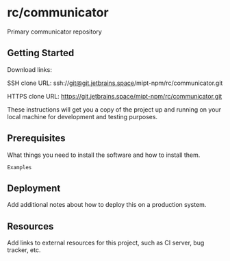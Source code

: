 # rc/communicator

Primary communicator repository

## Getting Started

Download links:

SSH clone URL: ssh://git@git.jetbrains.space/mipt-npm/rc/communicator.git

HTTPS clone URL: https://git.jetbrains.space/mipt-npm/rc/communicator.git



These instructions will get you a copy of the project up and running on your local machine for development and testing purposes.

## Prerequisites

What things you need to install the software and how to install them.

```
Examples
```

## Deployment

Add additional notes about how to deploy this on a production system.

## Resources

Add links to external resources for this project, such as CI server, bug tracker, etc.
